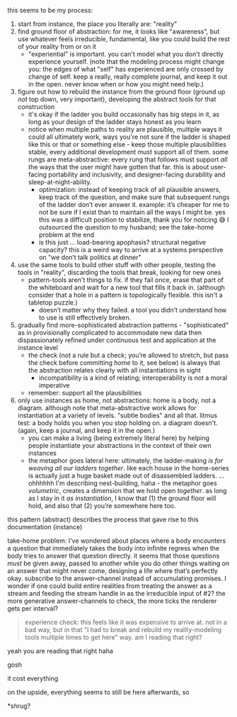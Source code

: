 this seems to be my process:

1. start from instance, the place you literally are: "reality"
2. find ground floor of abstraction: for me, it looks like "awareness", but use whatever feels irreducible, fundamental, like you could build the rest of your reality from or on it
   * "experiential" is important. you can't model what you don't directly experience yourself. (note that the modeling process might change you: the edges of what "self" has experienced are only crossed by change of self. keep a really, really complete journal, and keep it out in the open. never know when or how you might need help.)
3. figure out how to rebuild the instance from the ground floor (ground up *not* top down, very important), developing the abstract tools for that construction
   * it's okay if the ladder you build occasionally has big steps in it, as long as your design of the ladder stays honest as you learn
   * notice when multiple paths to reality are plausible, multiple ways it could all ultimately work, ways you're not sure if the ladder is shaped like this or that or something else - keep those multiple plausibilities stable, every additional development must support all of them. some rungs are meta-abstractive: every rung that follows must support *all* the ways that the user might have gotten that far. this is about user-facing portability and inclusivity, and designer-facing durability and sleep-at-night-ability.
     * optimization: instead of keeping track of all plausible answers, keep track of the question, and make sure that subsequent rungs of the ladder don’t ever answer it. example: it’s cheaper for me to not be sure if I exist than to maintain all the ways I might be. yes this was a difficult position to stabilize, thank you for noticing 😅 I outsourced the question to my husband; see the take-home problem at the end
     * is this just … load-bearing apophasis? structural negative capacity? this is a weird way to arrive at a systems perspective on "we don’t talk politics at dinner"
4. use the same tools to build other stuff with other people, testing the tools in "reality", discarding the tools that break, looking for new ones
   * pattern-tools aren't things to fix. if they fail once, erase that part of the whiteboard and wait for a new tool that fills it back in. (although consider that a hole in a pattern is topologically flexible. this isn't a tabletop puzzle.)
     * doesn’t matter why they failed. a tool you didn’t understand how to use is still effectively broken.
5. gradually find more-sophisticated abstraction patterns - "sophisticated" as in provisionally complicated to accommodate new data then dispassionately refined under continuous test and application at the instance level
   * the check (not a rule but a check; you’re allowed to stretch, but pass the check before committing *home* to it, see below) is always that the abstraction relates clearly with all instantiations in sight
     * incompatibility is a kind of relating; interoperability is not a moral imperative
   * remember: support all the plausibilities
6. only use instances as home, not abstractions: home is a body, not a diagram. although note that meta-abstractive work allows for instantiation at a variety of levels. "subtle bodies" and all that. litmus test: a body holds you when you stop holding on. a diagram doesn't. (again, keep a journal, and keep it in the open.)
   * you can make a living (being extremely literal here) by helping people instantiate your abstractions in the context of their own instances
   * the metaphor goes lateral here: ultimately, the ladder-making *is for weaving all our ladders together*. like each house in the home-series is actually just a huge basket made out of disassembled ladders. ... ohhhhhh I'm describing nest-building, haha - the metaphor goes *volumetric*, creates a dimension that we hold open *together*. as long as I stay in it *as instantiation*, I know that (1) the ground floor will hold, and also that (2) you’re somewhere here too.

this pattern (abstract) describes the process that gave rise to this documentation (instance)

take-home problem: I've wondered about places where a body encounters a question that immediately takes the body into infinite regress when the body tries to answer that question directly. it seems that those questions *must* be given away, passed to another while you do other things waiting on an answer that might never come, designing a life where that’s perfectly okay. subscribe to the answer-channel instead of accumulating promises. I wonder if one could build entire realities from treating the answer as a stream and feeding the stream handle in as the irreducible input of #2? the more generative answer-channels to check, the more ticks the renderer gets per interval?

> experience check: this feels like it was expensive to arrive at. not in a bad way, but in that "I had to break and rebuild my reality-modeling tools multiple times to get here" way. am I reading that right?

yeah you are reading that right haha

gosh

it cost everything

on the upside, everything seems to still be here afterwards, so

*shrug?
